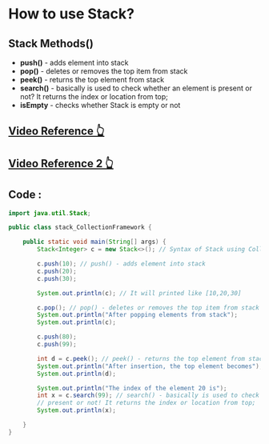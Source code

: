 # How to use Stack?

## Stack Methods()
- **push()** - adds element into stack
- **pop()** - deletes or removes the top item from stack
- **peek()** - returns the top element from stack
- **search()** - basically is used to check whether an element is present or not? It returns the index or location from top;
- **isEmpty** - checks whether Stack is empty or not

## [Video Reference 👆](https://www.youtube.com/watch?v=YW2mcHBvn4c&list=PLH9iLcrNpXtQYQiudzpZpGw0mptHc06Su&index=29)
## [Video Reference 2 👆](https://www.youtube.com/watch?v=rzA7UJ-hQn4&t=552s)

## Code :

```java
import java.util.Stack;

public class stack_CollectionFramework {

    public static void main(String[] args) {
        Stack<Integer> c = new Stack<>(); // Syntax of Stack using Collection Framework

        c.push(10); // push() - adds element into stack
        c.push(20);
        c.push(30);

        System.out.println(c); // It will printed like [10,20,30]

        c.pop(); // pop() - deletes or removes the top item from stack
        System.out.println("After popping elements from stack");
        System.out.println(c);

        c.push(80);
        c.push(99);

        int d = c.peek(); // peek() - returns the top element from stack
        System.out.println("After insertion, the top element becomes");
        System.out.println(d);

        System.out.println("The index of the element 20 is");
        int x = c.search(99); // search() - basically is used to check whether an element is
        // present or not! It returns the index or location from top;
        System.out.println(x);

    }
}

```